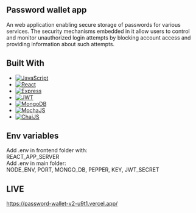 ## Password wallet app</br>
An web application enabling secure storage of passwords for various services. The security mechanisms embedded in it allow users to control and monitor unauthorized login attempts by blocking account access and providing information about such attempts. </br>
## Built With
* [![JavaScript][JavaScript.img]][JavaScript-url]
* [![React][React.js]][React-url]
* [![Express][Express.js]][Express-url]
* [![JWT][JWT.img]][JWT-url]
* [![MongoDB][Mongo.db]][Mongo-url]
* [![MochaJS][Mocha.js]][Mocha-url]
* [![ChaiJS][Chai.js]][Chai-url]


## Env variables
Add .env in frontend folder with:<br/>
REACT_APP_SERVER<br/>
Add .env in main folder:<br/>
NODE_ENV,
PORT,
MONGO_DB,
PEPPER,
KEY,
JWT_SECRET

## LIVE
https://password-wallet-v2-u9t1.vercel.app/



<!-- MARKDOWN LINKS & IMAGES -->
[JavaScript.img]: https://img.shields.io/badge/JavaScript-F7DF1E?style=for-the-badge&logo=javascript&logoColor=black
[JavaScript-url]: #
[React.js]: https://img.shields.io/badge/React-20232A?style=for-the-badge&logo=react&logoColor=61DAFB
[React-url]: https://reactjs.org/
[Express.js]: https://img.shields.io/badge/Express.js-404D59?style=for-the-badge
[Express-url]: https://expressjs.com/
[Mongo.db]: https://img.shields.io/badge/MongoDB-4EA94B?style=for-the-badge&logo=mongodb&logoColor=white
[Mongo-url]:https://www.mongodb.com/
[Mocha.js]: https://img.shields.io/badge/mocha.js-323330?style=for-the-badge&logo=mocha&logoColor=Brown
[Mocha-url]: https://mochajs.org/
[Chai.js]: https://img.shields.io/badge/chai.js-323330?style=for-the-badge&logo=chai&logoColor=red
[Chai-url]: https://www.chaijs.com/
[JWT.img]: https://img.shields.io/badge/JWT-black?style=for-the-badge&logo=JSON%20web%20tokens
[JWT-url]: https://jwt.io/

